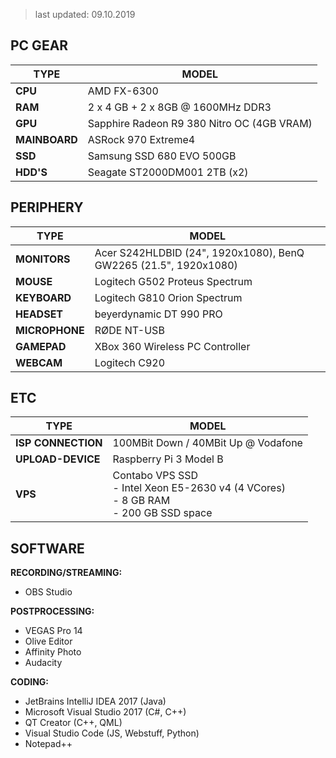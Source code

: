 > last updated: 09.10.2019

## PC GEAR
| TYPE | MODEL |
|--|---|
|**CPU** | AMD FX-6300 |
| **RAM** | 2 x 4 GB + 2 x 8GB @ 1600MHz DDR3 |
| **GPU** | Sapphire Radeon R9 380 Nitro OC (4GB VRAM) | 
| **MAINBOARD** | ASRock 970 Extreme4 |
| **SSD** | Samsung SSD 680 EVO 500GB |
| **HDD'S** | Seagate ST2000DM001 2TB (x2) |


## PERIPHERY

| TYPE | MODEL |
|--|---|
| **MONITORS**      |  Acer S242HLDBID (24", 1920x1080), BenQ GW2265 (21.5", 1920x1080) |
| **MOUSE**         |  Logitech G502 Proteus Spectrum |
| **KEYBOARD**      |  Logitech G810 Orion Spectrum |
| **HEADSET**       |  beyerdynamic DT 990 PRO |
| **MICROPHONE**    |  RØDE NT-USB |
| **GAMEPAD**       |  XBox 360 Wireless PC Controller |
| **WEBCAM**        |  Logitech C920 |

## ETC

| TYPE | MODEL |  
|------|-------|
| **ISP CONNECTION** | 100MBit Down / 40MBit Up @ Vodafone |
| **UPLOAD-DEVICE** |  Raspberry Pi 3 Model B |  
| **VPS** | Contabo VPS SSD<br>- Intel Xeon E5-2630 v4 (4 VCores)<br>- 8 GB RAM<br>- 200 GB SSD space |  


## SOFTWARE

**RECORDING/STREAMING:**  
- OBS Studio

**POSTPROCESSING:**  
- VEGAS Pro 14
- Olive Editor
- Affinity Photo
- Audacity

**CODING:**  
- JetBrains IntelliJ IDEA 2017 (Java)
- Microsoft Visual Studio 2017 (C#, C++)
- QT Creator (C++, QML)
- Visual Studio Code (JS, Webstuff, Python)
- Notepad++
